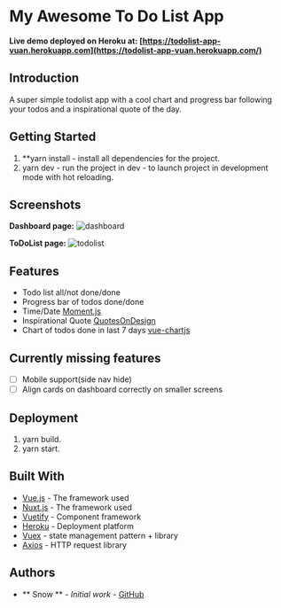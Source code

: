 # My Awesome To Do List App

**Live demo deployed on Heroku at: [https://todolist-app-vuan.herokuapp.com](https://todolist-app-vuan.herokuapp.com/)**

## Introduction

A super simple todolist app with a cool chart and progress bar following your todos
and a inspirational quote of the day.

## Getting Started

1. \*\*yarn install - install all dependencies for the project.
2. yarn dev - run the project in dev - to launch project in development mode with hot reloading.

## Screenshots

**Dashboard page:**
![dashboard](https://i.imgur.com/xefy0TQ.png 'Dashboard Page')

**ToDoList page:**
![todolist](https://i.imgur.com/CXu0uX6.png 'To Do List page')

## Features

- Todo list all/not done/done
- Progress bar of todos done/done
- Time/Date [Moment.js](https://www.npmjs.com/package/vue-moment)
- Inspirational Quote [QuotesOnDesign](https://quotesondesign.com/)
- Chart of todos done in last 7 days [vue-chartjs](https://vue-chartjs.org/)

## Currently missing features

- [ ] Mobile support(side nav hide)
- [ ] Align cards on dashboard correctly on smaller screens

## Deployment

1. yarn build.
2. yarn start.

## Built With

- [Vue.js](https://vuejs.org/) - The framework used
- [Nuxt.js](https://nuxtjs.org/) - The framework used
- [Vuetify](https://vuetifyjs.com/en/) - Component framework
- [Heroku](https://www.heroku.com/) - Deployment platform
- [Vuex](https://vuex.vuejs.org/) - state management pattern + library
- [Axios](https://axios.nuxtjs.org/) - HTTP request library

## Authors

- ** Snow ** - _Initial work_ - [GitHub](https://github.com/VuanSnow)
